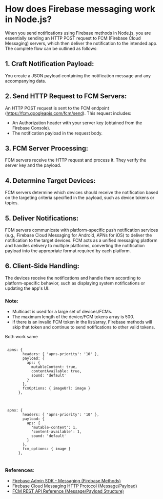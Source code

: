 # How does Firebase messaging work in Node.js?

When you send notifications using Firebase methods in Node.js, you are essentially sending an HTTP POST request to FCM (Firebase Cloud Messaging) servers, which then deliver the notification to the intended app. The complete flow can be outlined as follows:

## 1. Craft Notification Payload:
You create a JSON payload containing the notification message and any accompanying data.

## 2. Send HTTP Request to FCM Servers:
An HTTP POST request is sent to the FCM endpoint (https://fcm.googleapis.com/fcm/send). This request includes:
- An Authorization header with your server key (obtained from the Firebase Console).
- The notification payload in the request body.

## 3. FCM Server Processing:
FCM servers receive the HTTP request and process it. They verify the server key and the payload.

## 4. Determine Target Devices:
FCM servers determine which devices should receive the notification based on the targeting criteria specified in the payload, such as device tokens or topics.

## 5. Deliver Notifications:
FCM servers communicate with platform-specific push notification services (e.g., Firebase Cloud Messaging for Android, APNs for iOS) to deliver the notification to the target devices. FCM acts as a unified messaging platform and handles delivery to multiple platforms, converting the notification payload into the appropriate format required by each platform.

## 6. Client-Side Handling:
The devices receive the notifications and handle them according to platform-specific behavior, such as displaying system notifications or updating the app's UI.

### Note:
- Multicast is used for a large set of devices/FCMs.
- The maximum length of the device/FCM tokens array is 500.
- If there is an invalid FCM token in the list/array, Firebase methods will skip that token and continue to send notifications to other valid tokens.

<p>Both work same</p>

<pre>
<code>
 apns: {
        headers: { 'apns-priority': '10' },
        payload: {
          aps: {
            mutableContent: true,
            contentAvailable: true,
            sound: 'default'
          }
        },
        fcmOptions: { imageUrl: image }
      },
</code>
</pre>  

<pre>
<code>
 apns: {
        headers: { 'apns-priority': '10' },
        payload: {
          aps: {
            'mutable-content': 1,
            'content-available': 1,
            sound: 'default'
          }
        },
        fcm_options: { image }
      },
</code>
</pre>

### References:
- [Firebase Admin SDK - Messaging (Firebase Methods)](https://firebase.google.com/docs/reference/admin/node/firebase-admin.messaging.messaging)
- [Firebase Cloud Messaging HTTP Protocol (Message/Payload)](https://firebase.google.com/docs/cloud-messaging/http-server-ref)
- [FCM REST API Reference (Message/Payload Structure)](https://firebase.google.com/docs/reference/fcm/rest/v1/projects.messages)
